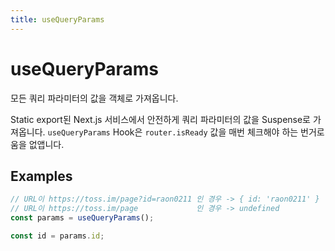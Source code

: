 ```yaml
---
title: useQueryParams
---
```


# useQueryParams

모든 쿼리 파라미터의 값을 객체로 가져옵니다.

Static export된 Next.js 서비스에서 안전하게 쿼리 파라미터의 값을 Suspense로 가져옵니다.
`useQueryParams` Hook은 `router.isReady` 값을 매번 체크해야 하는 번거로움을 없앱니다.

## Examples

```typescript
// URL이 https://toss.im/page?id=raon0211 인 경우 -> { id: 'raon0211' }
// URL이 https://toss.im/page             인 경우 -> undefined
const params = useQueryParams();

const id = params.id;
```
